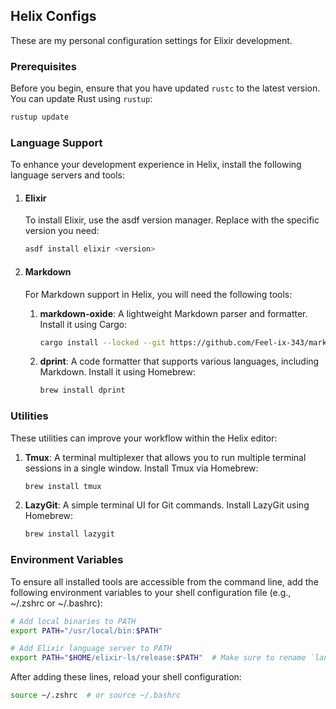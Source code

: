 ## Helix Configs
These are my personal configuration settings for Elixir development.

### Prerequisites

Before you begin, ensure that you have updated `rustc` to the latest version. You can update Rust using `rustup`:

```bash
rustup update
```

### Language Support

To enhance your development experience in Helix, install the following language servers and tools:
1. #### Elixir
    To install Elixir, use the asdf version manager. Replace <version> with the specific version you need:
    ```bash
    asdf install elixir <version>
    ```
2. #### Markdown

    For Markdown support in Helix, you will need the following tools:
    
    1. **markdown-oxide**: A lightweight Markdown parser and formatter. Install it using Cargo:
        ```bash
        cargo install --locked --git https://github.com/Feel-ix-343/markdown-oxide.git markdown-oxide
        ```
    2. **dprint**: A code formatter that supports various languages, including Markdown. Install it using Homebrew:
        ```bash
        brew install dprint
        ```

### Utilities

These utilities can improve your workflow within the Helix editor:

1. **Tmux**: A terminal multiplexer that allows you to run multiple terminal sessions in a single window. Install Tmux via Homebrew:
    ```bash
    brew install tmux
    ```
2. **LazyGit**: A simple terminal UI for Git commands. Install LazyGit using Homebrew:
    ```bash
    brew install lazygit
    ```

### Environment Variables

To ensure all installed tools are accessible from the command line, add the following environment variables to your shell configuration file (e.g., ~/.zshrc or ~/.bashrc):

```bash
# Add local binaries to PATH
export PATH="/usr/local/bin:$PATH"

# Add Elixir language server to PATH
export PATH="$HOME/elixir-ls/release:$PATH"  # Make sure to rename `language_server.sh` to `elixir-ls`
```

After adding these lines, reload your shell configuration:

```bash
source ~/.zshrc  # or source ~/.bashrc
```
